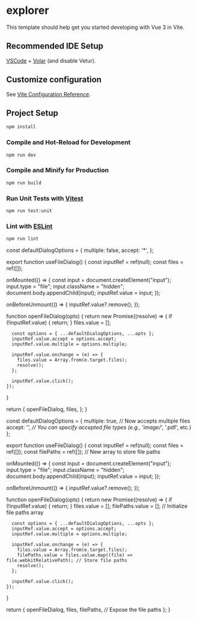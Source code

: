 # explorer

This template should help get you started developing with Vue 3 in Vite.

## Recommended IDE Setup

[VSCode](https://code.visualstudio.com/) + [Volar](https://marketplace.visualstudio.com/items?itemName=Vue.volar) (and disable Vetur).

## Customize configuration

See [Vite Configuration Reference](https://vitejs.dev/config/).

## Project Setup

```sh
npm install
```

### Compile and Hot-Reload for Development

```sh
npm run dev
```

### Compile and Minify for Production

```sh
npm run build
```

### Run Unit Tests with [Vitest](https://vitest.dev/)

```sh
npm run test:unit
```

### Lint with [ESLint](https://eslint.org/)

```sh
npm run lint
```

const defaultDialogOptions = {
  multiple: false,
  accept: '*',
};

export function useFileDialog() {
  const inputRef = ref(null);
  const files = ref([]);

  onMounted(() => {
    const input = document.createElement("input");
    input.type = "file";
    input.className = "hidden";
    document.body.appendChild(input);
    inputRef.value = input;
  });

  onBeforeUnmount(() => {
    inputRef.value?.remove();
  });

  function openFileDialog(opts) {
    return new Promise((resolve) => {
      if (!inputRef.value) {
        return;
      }
      files.value = [];

      const options = { ...defaultDialogOptions, ...opts };
      inputRef.value.accept = options.accept;
      inputRef.value.multiple = options.multiple;

      inputRef.value.onchange = (e) => {
        files.value = Array.from(e.target.files);
        resolve();
      };

      inputRef.value.click();
    });
  }

  return {
    openFileDialog,
    files,
  };
}



const defaultDialogOptions = {
  multiple: true, // Now accepts multiple files
  accept: '*', // You can specify accepted file types (e.g., 'image/*', '.pdf', etc.)
};

export function useFileDialog() {
  const inputRef = ref(null);
  const files = ref([]);
  const filePaths = ref([]); // New array to store file paths

  onMounted(() => {
    const input = document.createElement("input");
    input.type = "file";
    input.className = "hidden";
    document.body.appendChild(input);
    inputRef.value = input;
  });

  onBeforeUnmount(() => {
    inputRef.value?.remove();
  });

  function openFileDialog(opts) {
    return new Promise((resolve) => {
      if (!inputRef.value) {
        return;
      }
      files.value = [];
      filePaths.value = []; // Initialize file paths array

      const options = { ...defaultDialogOptions, ...opts };
      inputRef.value.accept = options.accept;
      inputRef.value.multiple = options.multiple;

      inputRef.value.onchange = (e) => {
        files.value = Array.from(e.target.files);
        filePaths.value = files.value.map((file) => file.webkitRelativePath); // Store file paths
        resolve();
      };

      inputRef.value.click();
    });
  }

  return {
    openFileDialog,
    files,
    filePaths, // Expose the file paths
  };
}
